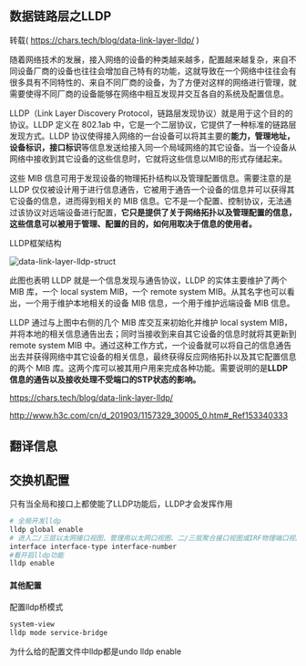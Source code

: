 ## 数据链路层之LLDP

转载( https://chars.tech/blog/data-link-layer-lldp/ )

随着网络技术的发展，接入网络的设备的种类越来越多，配置越来越复杂，来自不同设备厂商的设备也往往会增加自己特有的功能，这就导致在一个网络中往往会有很多具有不同特性的、来自不同厂商的设备，为了方便对这样的网络进行管理，就需要使得不同厂商的设备能够在网络中相互发现并交互各自的系统及配置信息。 

LLDP（Link Layer Discovery Protocol，链路层发现协议）就是用于这个目的的协议。LLDP 定义在 802.1ab 中，它是一个二层协议，它提供了一种标准的链路层发现方式。LLDP 协议使得接入网络的一台设备可以将其主要的**能力，管理地址，设备标识，接口标识**等信息发送给接入同一个局域网络的其它设备。当一个设备从网络中接收到其它设备的这些信息时，它就将这些信息以MIB的形式存储起来。

这些 MIB 信息可用于发现设备的物理拓扑结构以及管理配置信息。需要注意的是 LLDP 仅仅被设计用于进行信息通告，它被用于通告一个设备的信息并可以获得其它设备的信息，进而得到相关的 MIB 信息。它不是一个配置、控制协议，无法通过该协议对远端设备进行配置，**它只是提供了关于网络拓扑以及管理配置的信息，这些信息可以被用于管理、配置的目的，如何用取决于信息的使用者。**

LLDP框架结构

![data-link-layer-lldp-struct](C:\Users\alpaca\Desktop\script\img\data-link-layer-lldp-struct.png)

此图也表明 LLDP 就是一个信息发现与通告协议，LLDP 的实体主要维护了两个 MIB 库，一个 local system MIB，一个 remote system MIB。从其名字也可以看出，一个用于维护本地相关的设备 MIB 信息，一个用于维护远端设备 MIB 信息。

LLDP 通过与上图中右侧的几个 MIB 库交互来初始化并维护 local system MIB，并将本地的相关信息通告出去；同时当接收到来自其它设备的信息时就将其更新到remote system MIB 中。通过这种工作方式，一个设备就可以将自己的信息通告出去并获得网络中其它设备的相关信息，最终获得反应网络拓扑以及其它配置信息的两个 MIB 库。这两个库可以被其用户用来完成各种功能。需要说明的是**LLDP 信息的通告以及接收处理不受端口的STP状态的影响。**

 https://chars.tech/blog/data-link-layer-lldp/ 

 http://www.h3c.com/cn/d_201903/1157329_30005_0.htm#_Ref153340333 



## 翻译信息







## 交换机配置

 只有当全局和接口上都使能了LLDP功能后，LLDP才会发挥作用

```bash
# 全局开发lldp
lldp global enable
# 进入二/三层以太网接口视图、管理用以太网口视图、二/三层聚合接口视图或IRF物理端口视图 配置功能
interface interface-type interface-number
#看开启lldp功能
lldp enable
```







#### 其他配置

配置lldp桥模式

```bash
system-view 
lldp mode service-bridge
```





为什么给的配置文件中lldp都是undo lldp enable